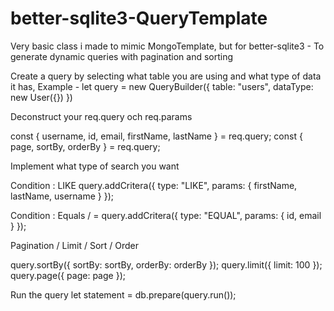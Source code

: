 # better-sqlite3-QueryTemplate

Very basic class i made to mimic MongoTemplate, but for better-sqlite3 - To generate dynamic queries with pagination and sorting

Create a query by selecting what table you are using and what type of data it has, Example -
let query = new QueryBuilder({ table: "users", dataType: new User({}) })

Deconstruct your req.query och req.params

const { username, id, email, firstName, lastName } = req.query;
const { page, sortBy, orderBy } = req.query;

Implement what type of search you want

Condition : LIKE
query.addCritera({ type: "LIKE", params: { firstName, lastName, username } });

Condition : Equals / =
query.addCritera({ type: "EQUAL", params: { id, email } });

Pagination / Limit / Sort / Order

query.sortBy({ sortBy: sortBy, orderBy: orderBy });
query.limit({ limit: 100 });
query.page({ page: page });

Run the query
let statement = db.prepare(query.run());
